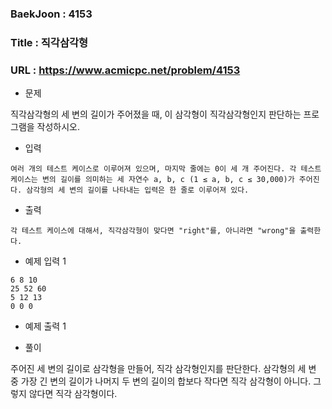### BaekJoon : 4153
### Title    : 직각삼각형
### URL      : https://www.acmicpc.net/problem/4153

* 문제

직각삼각형의 세 변의 길이가 주어졌을 때, 이 삼각형이 직각삼각형인지 판단하는 프로그램을 작성하시오.

* 입력
```
여러 개의 테스트 케이스로 이루어져 있으며, 마지막 줄에는 0이 세 개 주어진다. 각 테스트 케이스는 변의 길이를 의미하는 세 자연수 a, b, c (1 ≤ a, b, c ≤ 30,000)가 주어진다. 삼각형의 세 변의 길이를 나타내는 입력은 한 줄로 이루어져 있다.
```

* 출력
```
각 테스트 케이스에 대해서, 직각삼각형이 맞다면 "right"를, 아니라면 "wrong"을 출력한다.
```

* 예제 입력 1 
```
6 8 10
25 52 60
5 12 13
0 0 0
```

* 예제 출력 1



* 풀이

주어진 세 변의 길이로 삼각형을 만들어, 직각 삼각형인지를 판단한다. 삼각형의 세 변 중 가장 긴 변의 길이가 나머지 두 변의 길이의 합보다 작다면 직각 삼각형이 아니다. 그렇지 않다면 직각 삼각형이다.
